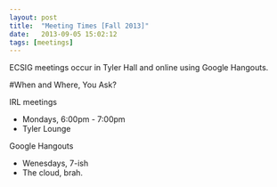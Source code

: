 ```yaml
---
layout: post
title:  "Meeting Times [Fall 2013]"
date:   2013-09-05 15:02:12
tags: [meetings]
---
```



ECSIG meetings occur in Tyler Hall and online using Google Hangouts.

#When and Where, You Ask?

IRL meetings

- Mondays, 6:00pm - 7:00pm
- Tyler Lounge

Google Hangouts

- Wenesdays,  7-ish
- The cloud, brah.